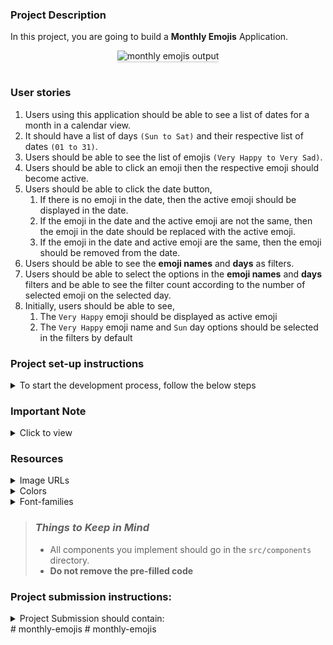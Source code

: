 ### Project Description

In this project, you are going to build a **Monthly Emojis** Application.
<br/>
<div style="text-align: center;">
    <img src="https://assets.ccbp.in/frontend/content/react-js/monthly-emojis-xl-output.png" alt="monthly emojis output" style="max-width:70%;box-shadow:0 2.8px 2.2px rgba(0, 0, 0, 0.12)">
</div>
<br/>

### User stories

1. Users using this application should be able to see a list of dates for a month in a calendar view.
2. It should have a list of days `(Sun to Sat)` and their respective list of dates `(01 to 31)`.
3. Users should be able to see the list of emojis `(Very Happy to Very Sad)`.
4. Users should be able to click an emoji then the respective emoji should become active.
5. Users should be able to click the date button,
    1. If there is no emoji in the date, then the active emoji should be displayed in the date.
    2. If the emoji in the date and the active emoji are not the same, then the emoji in the date should be replaced with the active emoji.
    3. If the emoji in the date and active emoji are the same, then the emoji should be removed from the date.
6. Users should be able to see the **emoji names** and **days** as filters.
7. Users should be able to select the options in the **emoji names** and **days** filters and be able to see the filter count according to the number of selected emoji on the selected day.
8. Initially, users should be able to see,
    1. The `Very Happy` emoji should be displayed as active emoji
    2. The `Very Happy` emoji name and `Sun` day options should be selected in the filters by default

### Project set-up instructions

<details>
<summary>To start the development process, follow the below steps</summary>
<br/>

1. Download [Node](https://nodejs.org/en/download/) on your local system - Windows OS, Linux/Mac OS
2. Download the [zip file](https://s3.ap-south-1.amazonaws.com/new-assets.ccbp.in/frontend/loading-data/react-js/coding-practices/monthlyEmojis/monthlyEmojis.zip).
3. Unzip the zip file on your local machine.
4. Run the command "npm install" in the terminal to install all the necessary dependencies.
5. Run the command "npm start" in the terminal to start the development server.
6. The app can be viewed in the browser by using the LOCAL URL [http://localhost:3000/](http://localhost:3000/).
7. You can start the development process by going through the **README** in the given file.
8. Don’t use any third-party packages.

</details>

### Important Note

<details>
<summary>Click to view</summary>

<br/>

**The following instructions are required for the tests to pass**

- Use normal HTML elements to style the React Components. Usage of `styled-components` (CSS in JS) to style React components are not supported. Test cases won't be passed if styled components are used.
- Every emoji should have the alt as the value of the key emojiName from the emojisList provided.
- Responsiveness is not required.

</details>

### Resources

<details>
<summary>Image URLs</summary>

- [https://assets.ccbp.in/frontend/react-js/monthly-emojis/monthly-emojis-bg.png](https://assets.ccbp.in/frontend/react-js/monthly-emojis/monthly-emojis-bg.png) **Monthly emojis background image**

</details>

<details>
<summary>Colors</summary>
<br/>

**Background Colors**:

<div style="background-color: #343243; width: 150px; padding: 10px; color: white">Hex: #343243</div>
<div style="background-color: #42404d; width: 150px; padding: 10px; color: white">Hex: #42404d</div>

<br/>

**Text Colors**:

<div style="background-color: #1c1a28; width: 150px; padding: 10px; color: white">Hex: #1c1a28</div>
<div style="background-color: #ffbe38; width: 150px; padding: 10px; color: black">Hex: #ffbe38</div>
<div style="background-color: #ffffff; width: 150px; padding: 10px; color: black">Hex: #ffffff</div>
<div style="background-color: #cbd5e1; width: 150px; padding: 10px; color: black">Hex: #cbd5e1</div>
<br/>

**Border Colors**

<div style="background-color: #4e5d72; width: 150px; padding: 10px; color: white">Hex: #4e5d72</div>

</details>

<details>
<summary>Font-families</summary>

- Roboto

</details>

> ### _Things to Keep in Mind_
>
> - All components you implement should go in the `src/components` directory.
> - **Do not remove the pre-filled code**

### Project submission instructions:

<details>
<summary>Project Submission should contain:</summary>

- GitHub repository link to your code.
- A video link. video should contain a code walkthrough and explain your application.
  - Make at least a 5-minute video explaining your code and the features that you have implemented.
  - Upload the recorded video to your YouTube account.
  - Refer to [**this**](https://www.youtube.com/watch?v=VtF2AgFSLAw) video to get a better understanding of uploading videos to your YouTube account.
- Follow the below points
  - Standard naming conventions
  - The code must be easily understandable
  - The code must be readable
</details># monthly-emojis
# monthly-emojis
